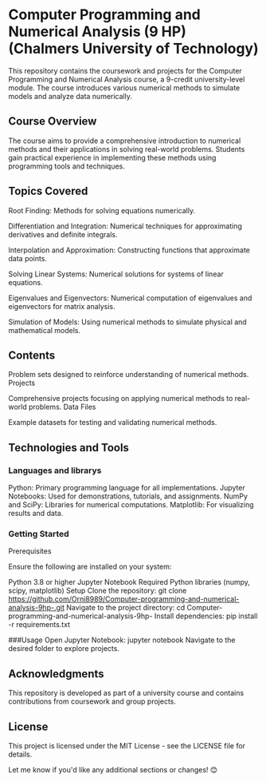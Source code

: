 # Computer Programming and Numerical Analysis (9 HP) (Chalmers University of Technology)
This repository contains the coursework and projects for the Computer Programming and Numerical Analysis course, a 9-credit university-level module. The course introduces various numerical methods to simulate models and analyze data numerically.

## Course Overview
The course aims to provide a comprehensive introduction to numerical methods and their applications in solving real-world problems. Students gain practical experience in implementing these methods using programming tools and techniques.

## Topics Covered
Root Finding: Methods for solving equations numerically.

Differentiation and Integration: Numerical techniques for approximating derivatives and definite integrals.

Interpolation and Approximation: Constructing functions that approximate data points.

Solving Linear Systems: Numerical solutions for systems of linear equations.

Eigenvalues and Eigenvectors: Numerical computation of eigenvalues and eigenvectors for matrix analysis.

Simulation of Models: Using numerical methods to simulate physical and mathematical models.

## Contents

Problem sets designed to reinforce understanding of numerical methods.
Projects

Comprehensive projects focusing on applying numerical methods to real-world problems.
Data Files

Example datasets for testing and validating numerical methods.

## Technologies and Tools

### Languages and librarys
Python: Primary programming language for all implementations.
Jupyter Notebooks: Used for demonstrations, tutorials, and assignments.
NumPy and SciPy: Libraries for numerical computations.
Matplotlib: For visualizing results and data.

### Getting Started
Prerequisites

Ensure the following are installed on your system:

Python 3.8 or higher
Jupyter Notebook
Required Python libraries (numpy, scipy, matplotlib)
Setup
Clone the repository:
git clone https://github.com/Orni8989/Computer-programming-and-numerical-analysis-9hp-.git
Navigate to the project directory:
cd Computer-programming-and-numerical-analysis-9hp-
Install dependencies:
pip install -r requirements.txt

###Usage
Open Jupyter Notebook:
jupyter notebook
Navigate to the desired folder to explore projects.


## Acknowledgments
This repository is developed as part of a university course and contains contributions from coursework and group projects.

## License
This project is licensed under the MIT License - see the LICENSE file for details.

Let me know if you'd like any additional sections or changes! 😊












